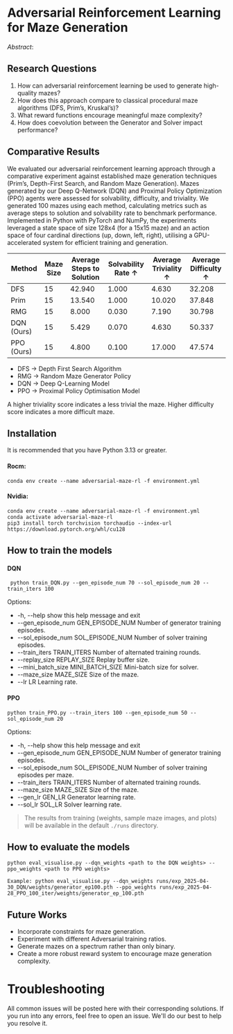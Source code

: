 # Adversarial Reinforcement Learning for Maze Generation

*Abstract*:

## Research Questions

1) How can adversarial reinforcement learning be used to generate high-quality mazes?
2) How does this approach compare to classical procedural maze algorithms (DFS, Prim’s, Kruskal’s)?
3) What reward functions encourage meaningful maze complexity?
4) How does coevolution between the Generator and Solver impact performance?

## Comparative Results

We evaluated our adversarial reinforcement learning approach through a comparative experiment against established maze 
generation techniques (Prim’s, Depth-First Search, and Random Maze Generation).  Mazes generated by our Deep Q-Network 
(DQN) and Proximal Policy Optimization (PPO) agents were assessed for solvability, difficulty, and triviality. We 
generated 100 mazes using each method, calculating metrics such as average steps to solution and solvability rate to 
benchmark performance. Implemented in Python with PyTorch and NumPy, the experiments leveraged a state space of size 
128x4 (for a 15x15 maze) and an action space of four cardinal directions (up, down, left, right), utilising a 
GPU-accelerated system for efficient training and generation.

| Method     | Maze Size | Average Steps to Solution | Solvability Rate $\uparrow$ | Average Triviality $\uparrow$ | Average Difficulty $\uparrow$ |
|------------|-----------|---------------------------|-----------------------------|-------------------------------|-------------------------------|
| DFS        | 15        | 42.940                    | 1.000                       | 4.630                         | 32.208                        |
| Prim       | 15        | 13.540                    | 1.000                       | 10.020                        | 37.848                        |
| RMG        | 15        | 8.000                     | 0.030                       | 7.190                         | 30.798                        |
| DQN (Ours) | 15        | 5.429                     | 0.070                       | 4.630                         | 50.337                        |
| PPO (Ours) | 15        | 4.800                     | 0.100                       | 17.000                        | 47.574                        | 

- DFS $\rightarrow$ Depth First Search Algorithm
- RMG $\rightarrow$ Random Maze Generator Policy
- DQN $\rightarrow$ Deep Q-Learning Model
- PPO $\rightarrow$ Proximal Policy Optimisation Model

A higher triviality score indicates a less trivial the maze. Higher difficulty score indicates a more difficult maze.

## Installation
It is recommended that you have Python 3.13 or greater.

#### Rocm:
```commandline
conda env create --name adversarial-maze-rl -f environment.yml
```

#### Nvidia:
```commandline
conda env create --name adversarial-maze-rl -f environment.yml
conda activate adversarial-maze-rl
pip3 install torch torchvision torchaudio --index-url https://download.pytorch.org/whl/cu128
```

## How to train the models

#### DQN

```commandline
 python train_DQN.py --gen_episode_num 70 --sol_episode_num 20 --train_iters 100 
```

Options:
  - -h, --help            show this help message and exit
  - --gen_episode_num GEN_EPISODE_NUM
                        Number of generator training episodes.
  - --sol_episode_num SOL_EPISODE_NUM
                        Number of solver training episodes.
  - --train_iters TRAIN_ITERS
                        Number of alternated training rounds.
  - --replay_size REPLAY_SIZE
                        Replay buffer size.
  - --mini_batch_size MINI_BATCH_SIZE
                        Mini-batch size for solver.
  - --maze_size MAZE_SIZE
                        Size of the maze.
  - --lr LR               Learning rate.


#### PPO

```commandline
python train_PPO.py --train_iters 100 --gen_episode_num 50 --sol_episode_num 20
```
Options:
  - -h, --help            show this help message and exit
  - --gen_episode_num GEN_EPISODE_NUM
                        Number of generator training episodes.
  - --sol_episode_num SOL_EPISODE_NUM
                        Number of solver training episodes per maze.
  - --train_iters TRAIN_ITERS
                        Number of alternated training rounds.
  - --maze_size MAZE_SIZE
                        Size of the maze.
  - --gen_lr GEN_LR       Generator learning rate.
  - --sol_lr SOL_LR       Solver learning rate.

> The results from training (weights, sample maze images, and plots) will be available in the default `./runs` directory.

## How to evaluate the models

```commandline
python eval_visualise.py --dqn_weights <path to the DQN weights> --ppo_weights <path to PPO weights>

Example: python eval_visualise.py --dqn_weights runs/exp_2025-04-30_DQN/weights/generator_ep100.pth --ppo_weights runs/exp_2025-04-28_PPO_100_iter/weights/generator_ep_100.pth
```

## Future Works

- Incorporate constraints for maze generation.
- Experiment with different Adversarial training ratios.
- Generate mazes on a spectrum rather than only binary.
- Create a more robust reward system to encourage maze generation complexity.

# Troubleshooting

All common issues will be posted here with their corresponding solutions. If you run into any errors, feel free to open an issue. We'll do our best to help you resolve it.



